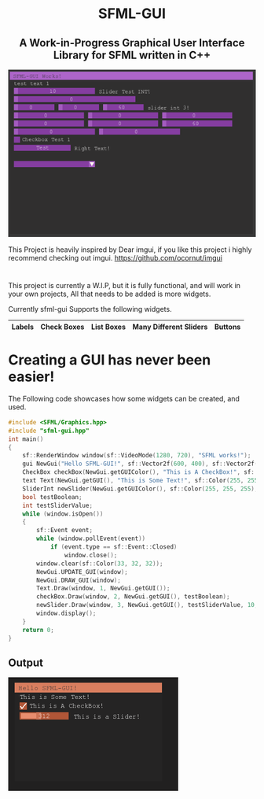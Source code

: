 
<h1 align="center">SFML-GUI</h1>
<h2 align="center"> A Work-in-Progress Graphical User Interface Library for SFML written in C++ </h2>

![DEMO IMAGE](/demoimages/sfml-demoimage.png/)

This Project is heavily inspired by Dear imgui, if you like this project i highly recommend checking out imgui.
https://github.com/ocornut/imgui

<h1></h1>

This project is currently a W.I.P, but it is fully functional, and will work in your own projects,
All that needs to be added is more widgets.

Currently sfml-gui Supports the following widgets.


Labels | Check Boxes | List Boxes | Many Different Sliders | Buttons | 
-------|-------------|------------|------------------------|---------|

<h1> Creating a GUI has never been easier! </h1>

The Following code showcases how some widgets can be created, and used.
```c++
#include <SFML/Graphics.hpp>
#include "sfml-gui.hpp"
int main()
{
    sf::RenderWindow window(sf::VideoMode(1280, 720), "SFML works!");
    gui NewGui("Hello SFML-GUI!", sf::Vector2f(600, 400), sf::Vector2f(300, 300), sf::Color(41, 39, 39, 128), sf::Color(217, 126, 95), sf::Color(46, 45, 46));
    CheckBox checkBox(NewGui.getGUIColor(), "This is A CheckBox!", sf::Color(255, 255, 255));
    text Text(NewGui.getGUI(), "This is Some Text!", sf::Color(255, 255, 255), window);
    SliderInt newSlider(NewGui.getGUIColor(), sf::Color(255, 255, 255), 200, "This is a Slider!");
    bool testBoolean;
    int testSliderValue;
    while (window.isOpen())
    {
        sf::Event event;
        while (window.pollEvent(event))
            if (event.type == sf::Event::Closed)
                window.close();        
        window.clear(sf::Color(33, 32, 32));
        NewGui.UPDATE_GUI(window);
        NewGui.DRAW_GUI(window);
        Text.Draw(window, 1, NewGui.getGUI());
        checkBox.Draw(window, 2, NewGui.getGUI(), testBoolean);
        newSlider.Draw(window, 3, NewGui.getGUI(), testSliderValue, 10, 900);
        window.display();
    }
    return 0;
}
```
<h2> Output </h2>

![DEMO IMAGE2](/demoimages/gui-starterimage.PNG/)

